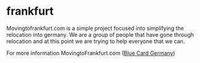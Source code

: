 # frankfurt
Movingtofrankfurt.com is a simple project focused into simplifying the relocation into germany. We are a group of people that have gone through relocation and at this point we are trying to help everyone that we can.

For more information MovingtoFrankfurt.com ([Blue Card Germany](https://www.movingtofrankfurt.com))

